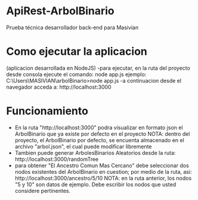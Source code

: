 # ApiRest-ArbolBinario
Prueba técnica desarrollador back-end para Masivian
# Como ejecutar la aplicacion
(aplicacion desarrollada en NodeJS)
-para ejecutar, en la ruta del proyecto desde consola ejecute el comando: node app.js
    ejemplo: C:\Users\MASIVIAN\arbolBinario>node app.js
-a continuacion desde el navegador acceda a: http://localhost:3000
    
# Funcionamiento
* En la ruta "http://localhost:3000" podra visualizar en formato json el ArbolBinario que ya existe por defecto en el proyecto
  NOTA: dentro del proyecto, el ArbolBinario por defecto, se encuenta almacenado en el archivo "arbol.json", el cual puede modificar libremente
* Tambien puede generar ArbolesBinarios Aleatorios desde la ruta: http://localhost:3000/randomTree
* para obtener "El Ancestro Comun Mas Cercano" debe seleccionar dos nodos existentes del ArbolBinario en cuestion; por medio de la ruta, asi: 
http://localhost:3000/ancestro/5/10
NOTA: en la ruta anterior, los nodos "5 y 10" son datos de ejemplo. Debe escribir los nodos que usted considere pertinentes.
